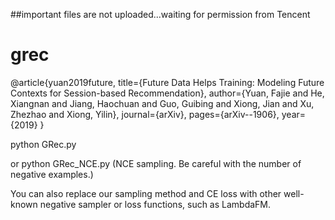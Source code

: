##important files are not uploaded...waiting for permission from Tencent
# grec

@article{yuan2019future,
  title={Future Data Helps Training: Modeling Future Contexts for Session-based Recommendation},
  author={Yuan, Fajie and He, Xiangnan and Jiang, Haochuan and Guo, Guibing and Xiong, Jian and Xu, Zhezhao and Xiong, Yilin},
  journal={arXiv},
  pages={arXiv--1906},
  year={2019}
}

python GRec.py

or
python GRec_NCE.py  (NCE sampling. Be careful with the number of negative examples.)

You can also replace our sampling method and CE loss with other well-known negative sampler or loss functions, such as LambdaFM.



